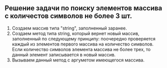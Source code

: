 ## Решение задачи по поиску элементов массива с количестов символов не более 3 шт.

1. Создаем массив типа "string", заполненный заранее.
2. Создаем метод типа string, который вернет новый массив, заполненный по следующему принципу: поочередно проверяется каждый из элементов первого массива на количество символов. Если количество символов элемента массива не более трех, то данный элемент записывается в новый массив.
3. Вызываем данный метод с аргуметом имеющегося массива.
